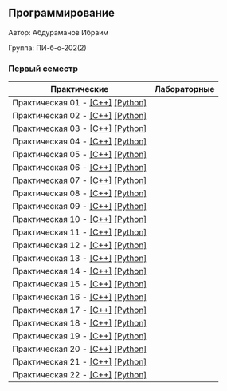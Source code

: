 ## Программирование

Автор: Абдураманов Ибраим

Группа: ПИ-б-о-202(2)

### Первый семестр

| Практические | Лабораторные |
|--------------|--------------|
| Практическая 01 - [[С++]](./Practice/01/C++/01.cpp) [[Python]](./Practice/01/Python/01.py) |  |
| Практическая 02 - [[С++]](./Practice/02/C++/02.cpp) [[Python]](./Practice/02/Python/02.py) |  |
| Практическая 03 - [[С++]](./Practice/03/C++/03.cpp) [[Python]](./Practice/03/Python/03.py) |  |
| Практическая 04 - [[С++]](./Practice/04/C++/04.cpp) [[Python]](./Practice/04/Python/04.py) |  |
| Практическая 05 - [[С++]](./Practice/05/C++/05.cpp) [[Python]](./Practice/05/Python/05.py) |  |
| Практическая 06 - [[С++]](./Practice/06/C++/06.cpp) [[Python]](./Practice/06/Python/06.py) |  |
| Практическая 07 - [[С++]](./Practice/07/C++/07.cpp) [[Python]](./Practice/07/Python/07.py) |  |
| Практическая 08 - [[С++]](./Practice/08/C++/08.cpp) [[Python]](./Practice/08/Python/08.py) |  |
| Практическая 09 - [[С++]](./Practice/09/C++/09.cpp) [[Python]](./Practice/09/Python/09.py) |  |
| Практическая 10 - [[С++]](./Practice/10/C++/10.cpp) [[Python]](./Practice/10/Python/10.py) |  |
| Практическая 11 - [[С++]](./Practice/11/C++/11.cpp) [[Python]](./Practice/11/Python/11.py) |  |
| Практическая 12 - [[С++]](./Practice/12/C++/12.cpp) [[Python]](./Practice/12/Python/12.py) |  |
| Практическая 13 - [[С++]](./Practice/13/C++/13.cpp) [[Python]](./Practice/13/Python/13.py) |  |
| Практическая 14 - [[С++]](./Practice/14/C++/14.cpp) [[Python]](./Practice/14/Python/14.py) |  |
| Практическая 15 - [[С++]](./Practice/15/C++/15.cpp) [[Python]](./Practice/15/Python/15.py) |  |
| Практическая 16 - [[С++]](./Practice/16/C++/16.cpp) [[Python]](./Practice/16/Python/16.py) |  |
| Практическая 17 - [[С++]](./Practice/17/C++/17.cpp) [[Python]](./Practice/17/Python/17.py) |  |
| Практическая 18 - [[С++]](./Practice/18/C++/18.cpp) [[Python]](./Practice/18/Python/18.py) |  |
| Практическая 19 - [[С++]](./Practice/19/C++/19.cpp) [[Python]](./Practice/19/Python/19.py) |  |
| Практическая 20 - [[С++]](./Practice/20/C++/20.cpp) [[Python]](./Practice/20/Python/20.py) |  |
| Практическая 21 - [[С++]](./Practice/21/C++/21.cpp) [[Python]](./Practice/21/Python/21.py) |  |
| Практическая 22 - [[С++]](./Practice/22/C++/22.cpp) [[Python]](./Practice/22/Python/22.py) |  |